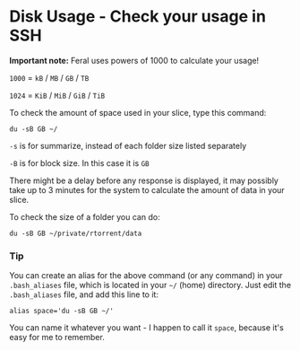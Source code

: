 Disk Usage - Check your usage in SSH
====================================

**Important note:** Feral uses powers of 1000 to calculate your usage!  
  
`1000` = `kB` / `MB` / `GB` / `TB`  
  
`1024` = `KiB` / `MiB` / `GiB` / `TiB`  
  
To check the amount of space used in your slice, type this command:  
  

    du -sB GB ~/

  
`-s` is for summarize, instead of each folder size listed separately  
  
`-B` is for block size. In this case it is `GB`  
  
There might be a delay before any response is displayed, it may possibly take up to 3 minutes for the system to calculate the amount of data in your slice.  
  
To check the size of a folder you can do:  
  

    du -sB GB ~/private/rtorrent/data

  

### Tip

  
You can create an alias for the above command (or any command) in your `.bash_aliases` file, which is located in your `~/` (home) directory. Just edit the `.bash_aliases` file, and add this line to it:  
  

    alias space='du -sB GB ~/'

  
You can name it whatever you want - I happen to call it `space`, because it's easy for me to remember.  
  

